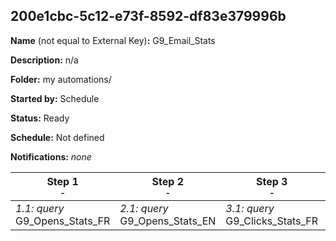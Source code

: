 ## 200e1cbc-5c12-e73f-8592-df83e379996b

**Name** (not equal to External Key)**:** G9_Email_Stats

**Description:** n/a

**Folder:** my automations/

**Started by:** Schedule

**Status:** Ready

**Schedule:** Not defined

**Notifications:** _none_


| Step 1<br>_<small>-</small>_ | Step 2<br>_<small>-</small>_ | Step 3<br>_<small>-</small>_ | Step 4<br>_<small>-</small>_ |
| --- | --- | --- | --- |
| _1.1: query_<br>G9_Opens_Stats_FR | _2.1: query_<br>G9_Opens_Stats_EN | _3.1: query_<br>G9_Clicks_Stats_FR | _4.1: query_<br>G9_Clicks_Stats_EN |
